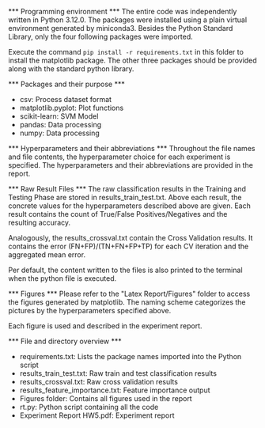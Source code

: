 *** Programming environment ***
The entire code was independently written in Python 3.12.0. The packages were installed using a plain virtual environment generated by miniconda3. Besides the Python Standard Library, only the four following packages were imported.

Execute the command ```pip install -r requirements.txt``` in this folder to install the matplotlib package. The other three packages should be provided along with the standard python library.

*** Packages and their purpose ***
- csv: Process dataset format
- matplotlib.pyplot: Plot functions
- scikit-learn: SVM Model
- pandas: Data processing
- numpy: Data processing

*** Hyperparameters and their abbreviations ***
Throughout the file names and file contents, the hyperparameter choice for each experiment is specified. The hyperparameters and their abbreviations are provided in the report.

*** Raw Result Files ***
The raw classification results in the Training and Testing Phase are stored in results_train_test.txt.
Above each result, the concrete values for the hyperparameters described above are given. Each result contains the count of True/False Positives/Negatives and the resulting accuracy. 

Analogously, the results_crossval.txt contain the Cross Validation results. It contains the error (FN+FP)/(TN+FN+FP+TP) for each CV iteration and the aggregated mean error.

Per default, the content written to the files is also printed to the terminal when the python file is executed.

*** Figures ***
Please refer to the "Latex Report/Figures" folder to access the figures generated by matplotlib. The naming scheme categorizes the pictures by the hyperparameters specified above.

Each figure is used and described in the experiment report.

*** File and directory overview ***
- requirements.txt: Lists the package names imported into the Python script
- results_train_test.txt: Raw train and test classification results
- results_crossval.txt: Raw cross validation results
- results_feature_importance.txt: Feature importance output
- Figures folder: Contains all figures used in the report
- rt.py: Python script containing all the code 
- Experiment Report HW5.pdf: Experiment report